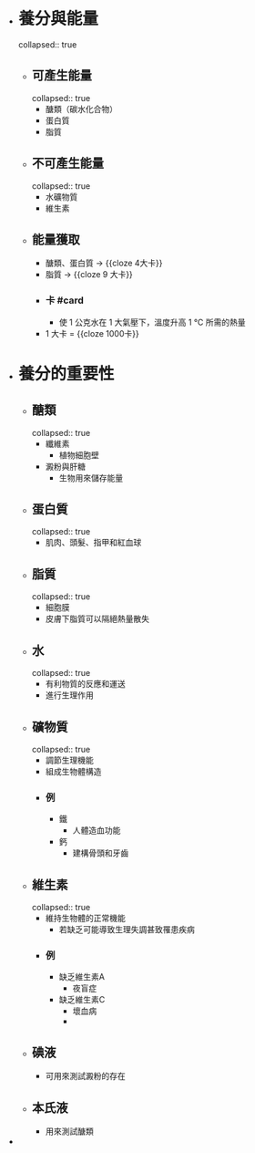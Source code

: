- # 養分與能量
  collapsed:: true
	- ## 可產生能量
	  collapsed:: true
		- 醣類（碳水化合物）
		- 蛋白質
		- 脂質
	- ## 不可產生能量
	  collapsed:: true
		- 水礦物質
		- 維生素
	- ## 能量獲取
		- 醣類、蛋白質 -> {{cloze 4大卡}}
		- 脂質 -> {{cloze 9 大卡}}
		- ### 卡 #card
			- 使 1 公克水在 1 大氣壓下，溫度升高 1 °C 所需的熱量
		- 1 大卡 = {{cloze 1000卡}}
- # 養分的重要性
	- ## 醣類
	  collapsed:: true
		- 纖維素
			- 植物細胞壁
		- 澱粉與肝糖
			- 生物用來儲存能量
	- ## 蛋白質
	  collapsed:: true
		- 肌肉、頭髮、指甲和紅血球
	- ## 脂質
	  collapsed:: true
		- 細胞膜
		- 皮膚下脂質可以隔絕熱量散失
	- ## 水
	  collapsed:: true
		- 有利物質的反應和運送
		- 進行生理作用
	- ## 礦物質
	  collapsed:: true
		- 調節生理機能
		- 組成生物體構造
		- ### 例
			- 鐵
				- 人體造血功能
			- 鈣
				- 建構骨頭和牙齒
	- ## 維生素
	  collapsed:: true
		- 維持生物體的正常機能
			- 若缺乏可能導致生理失調甚致罹患疾病
		- ### 例
			- 缺乏維生素A
				- 夜盲症
			- 缺乏維生素C
				- 壞血病
				-
	- ## 碘液
		- 可用來測試澱粉的存在
	- ## 本氏液
		- 用來測試醣類
-